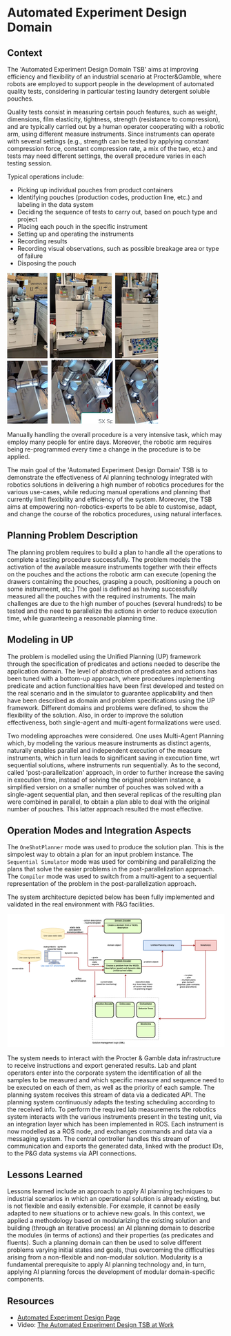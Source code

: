 # Automated Experiment Design Domain

## Context

The 'Automated Experiment Design Domain TSB' aims at improving efficiency and flexibility of an industrial scenario at Procter&Gamble, where robots are employed to support people in the development of automated quality tests, considering in particular testing laundry detergent soluble pouches. 

Quality tests consist in measuring certain pouch features, such as weight, dimensions, film elasticity, tightness, strength (resistance to compression), and are typically carried out by a human operator cooperating with a robotic arm, using different measure instruments. Since instruments can operate with several settings (e.g., strength can be tested by applying constant compression force, constant compression rate, a mix of the two, etc.) and tests may need different settings, the overall procedure varies in each testing session.

Typical operations include:
- Picking up individual pouches from product containers
- Identifying pouches (production codes, production line, etc.) and labeling in the data system
- Deciding the sequence of tests to carry out, based on pouch type and project
- Placing each pouch in the specific instrument
- Setting up and operating the instruments
- Recording results
- Recording visual observations, such as possible breakage area or type of failure
- Disposing the pouch

![Automated Experiments](img/automated-experiments.png)

Manually handling the overall procedure is a very intensive task, which may employ many people for entire days. Moreover, the robotic arm requires being re-programmed every time a change in the procedure is to be applied. 

The main goal of the 'Automated Experiment Design Domain' TSB is to demonstrate the effectiveness of AI planning technology integrated with robotics solutions in delivering a high number of robotics procedures for the various use-cases, while reducing manual operations and planning that currently limit flexibility and efficiency of the system. Moreover, the TSB aims at empowering non-robotics-experts to be able to customise, adapt, and change the course of the robotics procedures, using natural interfaces.

## Planning Problem Description

The planning problem requires to build a plan to handle all the operations to complete a testing procedure successfully. The problem models the activation of the available measure instruments together with their effects on the pouches and the actions the robotic arm can execute (opening the drawers containing the pouches, grasping a pouch, positioning a pouch on some instrumeent, etc.) The goal is defined as having successfully measured all the pouches with the required instruments. The main challenges are due to the high number of pouches (several hundreds) to be tested and the need to parallelize the actions in order to reduce execution time, while guaranteeing a reasonable planning time.

## Modeling in UP

The problem is modelled using the Unified Planning (UP) framework through the specification of predicates and actions needed to describe the application domain. The level of abstraction of predicates and actions has been tuned with a bottom-up approach, where procedures implementing predicate and action functionalities have been first developed and tested on the real scenario and in the simulator to guarantee applicability and then have been described as domain and problem specifications using the UP framework. Different domains and problems were defined, to show the flexibility of the solution. Also, in order to improve the solution effectiveness, both single-agent and multi-agent formalizations were used.

Two modeling approaches were considered. One uses Multi-Agent Planning which, by modeling the various measure instruments as distinct agents, 
naturally enables parallel and independent execution of the measure instruments, which in turn leads to significant saving in execution time, wrt sequential solutions, where instruments run sequentially.  As to the second, called 'post-parallelization' approach, in order to further increase the saving in execution time, instead of solving the original problem instance, a simplified version on a smaller number of pouches was solved with a single-agent sequential plan, and then several replicas of the resulting plan were combined in parallel, to obtain a plan able to deal with the original number of pouches. This latter approach resulted the most effective.

## Operation Modes and Integration Aspects

The `OneShotPlanner` mode was used to produce the solution plan. This is the simpolest way to obtain a plan for an input problem instance. The `Sequential Simulator` mode was used for combining and parallelizing the plans that solve the easier problems in the post-parallelization approach. The `Compiler` mode was used to switch from a multi-agent to a sequential representation of the problem in the post-parallelization approach.

The system architecture depicted below has been fully implemented and validated in the real environment with P&G facilities.

![Automated Experiments Architecture](img/pg-architecture.png)

The system needs to interact with the Procter & Gamble data infrastructure to receive instructions and export generated results. Lab and plant operators enter into the corporate system the identification of all the samples to be measured and which specific measure and sequence need to be executed on each of them, as well as the priority of each sample. The planning system receives this stream of data via a dedicated API. The planning system continuously adapts the testing scheduling according to the received info. To perform the required lab measurements the robotics system interacts with the various instruments present in the testing unit, via an integration layer which has been implemented in ROS. Each instrument is now modelled as a ROS node, and exchanges commands and data via a messaging system. The central controller handles this stream of communication and exports the generated data, linked with the product IDs, to the P&G data systems via API connections. 


## Lessons Learned

Lessons learned include an approach to apply AI planning techniques to industrial scenarios in which an operational solution is already existing, but is not flexible and easily extensible. For example, it cannot be easily adapted to new situations or to achieve new goals.
In this context, we applied a methodology based on modularizing the existing solution and building (through an iterative process) an AI planning domain to describe the modules (in terms of actions) and their properties (as predicates and fluents). Such a planning domain can then be used to solve different problems varying initial states and goals, thus overcoming the difficulties arising from a non-flexible and non-modular solution. 
Modularity is a fundamental prerequisite to apply AI planning technology and, in turn, applying AI planning forces the development of modular domain-specific components.

## Resources
- [Automated Experiment Design Page](https://www.ai4europe.eu/business-and-industry/case-studies/automated-experiment-design)
- Video: [The Automated Experiment Design TSB at Work](https://drive.google.com/file/d/1GtYw0D-mhQpF1wzT9OEC6QrBxynaFU0k/view?usp=drive_link)

